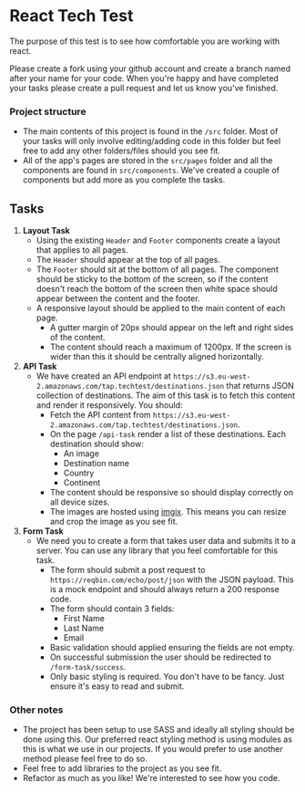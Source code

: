# React Tech Test

The purpose of this test is to see how comfortable you are working with react.

Please create a fork using your github account and create a branch named after your name for your code.
When you're happy and have completed your tasks please create a pull request and let us know you've finished.

### Project structure

-   The main contents of this project is found in the `/src` folder. Most of your tasks will only involve editing/adding code in this folder but feel free to add any other folders/files should you see fit.
-   All of the app's pages are stored in the `src/pages` folder and all the components are found in `src/components`. We've created a couple of components but add more as you complete the tasks.

## Tasks

1. **Layout Task**
    - Using the existing `Header` and `Footer` components create a layout that applies to all pages.
    - The `Header` should appear at the top of all pages.
    - The `Footer` should sit at the bottom of all pages. The component should be sticky to the bottom of the screen, so if the content doesn't reach the bottom of the screen then white space should appear between the content and the footer.
    - A responsive layout should be applied to the main content of each page.
        - A gutter margin of 20px should appear on the left and right sides of the content.
        - The content should reach a maximum of 1200px. If the screen is wider than this it should be centrally aligned horizontally.
2. **API Task**
    - We have created an API endpoint at `https://s3.eu-west-2.amazonaws.com/tap.techtest/destinations.json` that returns JSON collection of destinations. The aim of this task is to fetch this content and render it responsively. You should:
        - Fetch the API content from `https://s3.eu-west-2.amazonaws.com/tap.techtest/destinations.json`.
        - On the page `/api-task` render a list of these destinations. Each destination should show:
            - An image
            - Destination name
            - Country
            - Continent
        - The content should be responsive so should display correctly on all device sizes.
        - The images are hosted using [imgix](https://docs.imgix.com/apis/rendering). This means you can resize and crop the image as you see fit.
3. **Form Task**
    - We need you to create a form that takes user data and submits it to a server. You can use any library that you feel comfortable for this task.
        - The form should submit a post request to `https://reqbin.com/echo/post/json` with the JSON payload. This is a mock endpoint and should always return a 200 response code.
        - The form should contain 3 fields:
            - First Name
            - Last Name
            - Email
        - Basic validation should applied ensuring the fields are not empty.
        - On successful submission the user should be redirected to `/form-task/success`.
        - Only basic styling is required. You don't have to be fancy. Just ensure it's easy to read and submit.

### Other notes

-   The project has been setup to use SASS and ideally all styling should be done using this. Our preferred react styling method is using modules as this is what we use in our projects. If you would prefer to use another method please feel free to do so.
-   Feel free to add libraries to the project as you see fit.
-   Refactor as much as you like! We're interested to see how you code.
